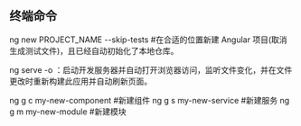 ## 终端命令

ng new PROJECT_NAME --skip-tests #在合适的位置新建 Angular 项目(取消生成测试文件)，且已经自动初始化了本地仓库。

ng serve -o ：启动开发服务器并自动打开浏览器访问，监听文件变化，并在文件更改时重新构建此应用并自动刷新页面。

ng g c my-new-component     #新建组件
ng g s my-new-service       #新建服务
ng g m my-new-module        #新建模块

